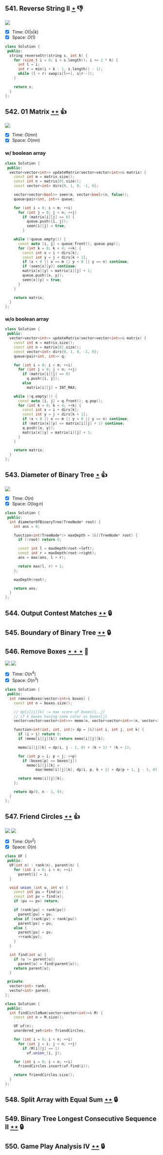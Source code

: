 ## 541. Reverse String II [$\star$](https://leetcode.com/problems/reverse-string-ii) :thumbsdown:

![](https://img.shields.io/badge/-String-60373E.svg?style=flat-square)

- [x] Time: $O(|s|k)$
- [x] Space: $O(1)$

```cpp
class Solution {
 public:
  string reverseStr(string s, int k) {
    for (size_t i = 0; i < s.length(); i += 2 * k) {
      int l = i;
      int r = min(i + k - 1, s.length() - 1);
      while (l < r) swap(s[l++], s[r--]);
    }

    return s;
  }
};
```

## 542. 01 Matrix [$\star\star$](https://leetcode.com/problems/01-matrix) :thumbsup:

![](https://img.shields.io/badge/-Depth%20First%20Search-86C166.svg?style=flat-square)

- [x] Time: $O(mn)$
- [x] Space: $O(mn)$

### w/ boolean array

```cpp
class Solution {
 public:
  vector<vector<int>> updateMatrix(vector<vector<int>>& matrix) {
    const int m = matrix.size();
    const int n = matrix[0].size();
    const vector<int> dirs{0, 1, 0, -1, 0};

    vector<vector<bool>> seen(m, vector<bool>(n, false));
    queue<pair<int, int>> queue;

    for (int i = 0; i < m; ++i)
      for (int j = 0; j < n; ++j)
        if (matrix[i][j] == 0) {
          queue.push({i, j});
          seen[i][j] = true;
        }

    while (!queue.empty()) {
      const auto [i, j] = queue.front(); queue.pop();
      for (int k = 0; k < 4; ++k) {
        const int x = i + dirs[k];
        const int y = j + dirs[k + 1];
        if (x < 0 || x == m || y < 0 || y == n) continue;
        if (seen[x][y]) continue;
        matrix[x][y] = matrix[i][j] + 1;
        queue.push({x, y});
        seen[x][y] = true;
      }
    }

    return matrix;
  }
};
```

### w/o boolean array

```cpp
class Solution {
 public:
  vector<vector<int>> updateMatrix(vector<vector<int>>& matrix) {
    const int m = matrix.size();
    const int n = matrix[0].size();
    const vector<int> dirs{0, 1, 0, -1, 0};
    queue<pair<int, int>> q;

    for (int i = 0; i < m; ++i)
      for (int j = 0; j < n; ++j)
        if (matrix[i][j] == 0)
          q.push({i, j});
        else
          matrix[i][j] = INT_MAX;

    while (!q.empty()) {
      const auto [i, j] = q.front(); q.pop();
      for (int k = 0; k < 4; ++k) {
        const int x = i + dirs[k];
        const int y = j + dirs[k + 1];
        if (x < 0 || x == m || y < 0 || y == n) continue;
        if (matrix[x][y] <= matrix[i][j] + 1) continue;
        q.push({x, y});
        matrix[x][y] = matrix[i][j] + 1;
      }
    }

    return matrix;
  }
};
```

## 543. Diameter of Binary Tree [$\star$](https://leetcode.com/problems/diameter-of-binary-tree) :thumbsup:

![](https://img.shields.io/badge/-Tree-227D51.svg?style=flat-square)

- [x] Time: $O(n)$
- [x] Space: $O(\log n)$

```cpp
class Solution {
 public:
  int diameterOfBinaryTree(TreeNode* root) {
    int ans = 0;

    function<int(TreeNode*)> maxDepth = [&](TreeNode* root) {
      if (!root) return 0;

      const int l = maxDepth(root->left);
      const int r = maxDepth(root->right);
      ans = max(ans, l + r);

      return max(l, r) + 1;
    };

    maxDepth(root);

    return ans;
  }
};
```

## 544. Output Contest Matches [$\star\star$](https://leetcode.com/problems/output-contest-matches) 🔒

## 545. Boundary of Binary Tree [$\star\star$](https://leetcode.com/problems/boundary-of-binary-tree) 🔒

## 546. Remove Boxes [$\star\star\star$](https://leetcode.com/problems/remove-boxes) :muscle:

![](https://img.shields.io/badge/-Depth%20First%20Search-86C166.svg?style=flat-square) ![](https://img.shields.io/badge/-Dynamic%20Programming-113285.svg?style=flat-square)

- [x] Time: $O(n^4)$
- [x] Space: $O(n^3)$

```cpp
class Solution {
 public:
  int removeBoxes(vector<int>& boxes) {
    const int n = boxes.size();

    // dp[i][j][k] := max score of boxes[i..j]
    // if k boxes having same color as boxes[j]
    vector<vector<vector<int>>> memo(n, vector<vector<int>>(n, vector<int>(n)));

    function<int(int, int, int)> dp = [&](int i, int j, int k) {
      if (i > j) return 0;
      if (memo[i][j][k]) return memo[i][j][k];

      memo[i][j][k] = dp(i, j - 1, 0) + (k + 1) * (k + 1);

      for (int p = i; p < j; ++p)
        if (boxes[p] == boxes[j])
          memo[i][j][k] =
              max(memo[i][j][k], dp(i, p, k + 1) + dp(p + 1, j - 1, 0));

      return memo[i][j][k];
    };

    return dp(0, n - 1, 0);
  }
};
```

## 547. Friend Circles [$\star\star$](https://leetcode.com/problems/friend-circles) :thumbsup:

![](https://img.shields.io/badge/-Depth%20First%20Search-86C166.svg?style=flat-square) ![](https://img.shields.io/badge/-Union%20Find-535953.svg?style=flat-square)

- [x] Time: $O(n^2)$
- [x] Space: $O(n)$

```cpp
class UF {
 public:
  UF(int n) : rank(n), parent(n) {
    for (int i = 0; i < n; ++i)
      parent[i] = i;
  }

  void union_(int u, int v) {
    const int pu = find(u);
    const int pv = find(v);
    if (pu == pv) return;

    if (rank[pu] < rank[pv])
      parent[pu] = pv;
    else if (rank[pv] < rank[pu])
      parent[pv] = pu;
    else {
      parent[pu] = pv;
      ++rank[pv];
    }
  }

  int find(int u) {
    if (u != parent[u])
      parent[u] = find(parent[u]);
    return parent[u];
  }

 private:
  vector<int> rank;
  vector<int> parent;
};

class Solution {
 public:
  int findCircleNum(vector<vector<int>>& M) {
    const int n = M.size();

    UF uf(n);
    unordered_set<int> friendCircles;

    for (int i = 0; i < n; ++i)
      for (int j = i; j < n; ++j)
        if (M[i][j] == 1)
          uf.union_(i, j);

    for (int i = 0; i < n; ++i)
      friendCircles.insert(uf.find(i));

    return friendCircles.size();
  }
};
```

## 548. Split Array with Equal Sum [$\star\star$](https://leetcode.com/problems/split-array-with-equal-sum) 🔒

## 549. Binary Tree Longest Consecutive Sequence II [$\star\star$](https://leetcode.com/problems/binary-tree-longest-consecutive-sequence-ii) 🔒

## 550. Game Play Analysis IV [$\star\star$](https://leetcode.com/problems/game-play-analysis-iv) 🔒
